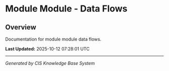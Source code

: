 # Module Module - Data Flows

## Overview
Documentation for module module data flows.

**Last Updated:** 2025-10-12 07:28:01 UTC

---
*Generated by CIS Knowledge Base System*